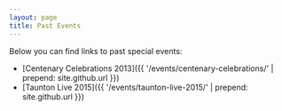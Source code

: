 ```yaml
---
layout: page
title: Past Events
---
```

Below you can find links to past special events:

- [Centenary Celebrations 2013]({{ '/events/centenary-celebrations/' | prepend: site.github.url }})
- [Taunton Live 2015]({{ '/events/taunton-live-2015/' | prepend: site.github.url }})